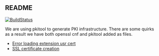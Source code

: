 ## README

[![BuildStatus](https://travis-ci.org/ind9-ops/openvpn-ops.svg?branch=master)](https://travis-ci.org/ind9-ops/openvpn-ops)

We are using pkitool to generate PKI infrastructure. There are some quirks as a result we have both openssl cnf
and pkitool added as files.

* [Error loading extension usr cert](http://stackoverflow.com/questions/24255205/error-loading-extension-section-usr-cert)
* [SSL certificate creation](http://osdir.com/ml/ubuntu-bugs/2014-11/msg00888.html)
